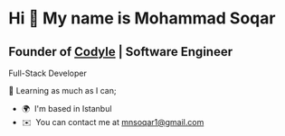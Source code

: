 Hi 👋 My name is Mohammad Soqar
===============================

Founder of [Codyle](https://codyle.com) | Software Engineer
--------------------
Full-Stack Developer

🌱 Learning as much as I can;

*   🌍  I'm based in Istanbul
*   ✉️  You can contact me at [mnsoqar1@gmail.com](mailto:mnsoqar1@gmail.com)

                               
